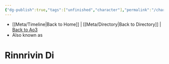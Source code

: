 ```yaml
---
{"dg-publish":true,"tags":["unfinished","character"],"permalink":"/characters/rinnrivin-di/","dgPassFrontmatter":true}
---
```


- [[Meta/Timeline\|Back to Home]] | [[Meta/Directory\|Back to Directory]] | [Back to Ao3](https://archiveofourown.org/works/19334440/chapters/45992584)
- Also known as

# Rinnrivin Di
